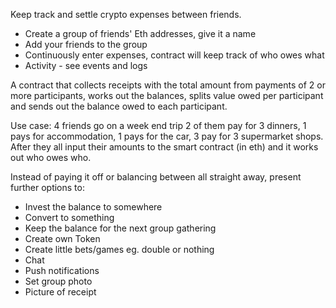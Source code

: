 Keep track and settle crypto expenses between friends.

- Create a group of friends' Eth addresses, give it a name
- Add your friends to the group
- Continuously enter expenses, contract will keep track of who owes what
- Activity - see events and logs

A contract that collects receipts with the total amount from payments of 2 or more participants, works out the balances, splits value owed per participant and sends out the balance owed to each participant.

Use case: 4 friends go on a week end trip 2 of them pay for 3 dinners, 1 pays for accommodation, 1 pays for the car, 3 pay for 3 supermarket shops. After they all input their amounts to the smart contract (in eth) and it works out who owes who.

Instead of paying it off or balancing between all straight away, present further options to:
- Invest the balance to somewhere
- Convert to something
- Keep the balance for the next group gathering
- Create own Token
- Create little bets/games eg. double or nothing
- Chat
- Push notifications
- Set group photo
- Picture of receipt
